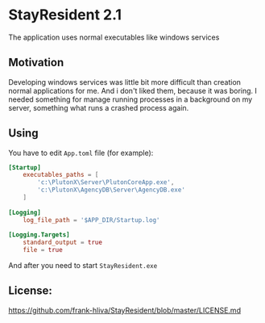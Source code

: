 # StayResident 2.1

The application uses normal executables like windows services

## Motivation

Developing windows services was little bit more difficult than creation normal applications for me. And i don't liked them, because it was boring. I needed something for manage running processes in a background on my server, something what runs a crashed process again.

## Using

You have to edit `App.toml` file (for example):

```toml
[Startup]
	executables_paths = [
		'c:\PlutonX\Server\PlutonCoreApp.exe',
		'c:\PlutonX\AgencyDB\Server\AgencyDB.exe'
	]
	
[Logging]
	log_file_path = '$APP_DIR/Startup.log'
	
[Logging.Targets]
	standard_output = true
	file = true
```
  
And after you need to start `StayResident.exe`

## License:

https://github.com/frank-hliva/StayResident/blob/master/LICENSE.md
